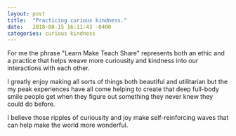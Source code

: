 ```yaml
---
layout: post
title:  "Practicing curious kindness."
date:   2018-08-15 16:11:43 -0400
categories: curious kindness
---
```

For me the phrase "Learn Make Teach Share" represents both an ethic and a practice that
helps weave more curiousity and kindness into our interactions with each other.

I greatly enjoy making all sorts of things both beautiful and utilitarian but
the my peak experiences have all come helping to create that deep full-body
smile people get when they figure out something they never knew they could do
before.

I believe those ripples of curiousity and joy make self-reinforcing waves that can help
make the world more wonderful.
